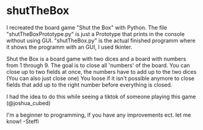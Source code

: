 # shutTheBox
I recreated the board game "Shut the Box" with Python. The file "shutTheBoxPrototype.py" is just a Prototype that prints in the console without using GUI.
"shutTheBox.py" is the actual finished programm where it shows the programm with an GUI, I used tkinter.

Shut the Box is a board game with two dices and a board with numbers from 1 through 9. The goal is to close all 'numbers' of the board.
You can close up to two fields at once, the numbers have to add up to the two dices (You can also just close one)
You loose if it isn't possible anymore to close fields that add up to the right number before everything is closed.

I had the idea to do this while seeing a tiktok of someone playing this game (@joshua_cubed)

I'm a beginner to programming, if you have any improvements ect. let me know!
-Steffi
